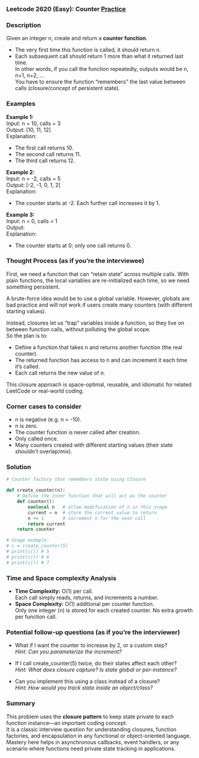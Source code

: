 ### Leetcode 2620 (Easy): Counter [Practice](https://leetcode.com/problems/counter)

### Description  
Given an integer n, create and return a **counter function**.  
- The very first time this function is called, it should return n.
- Each subsequent call should return 1 more than what it returned last time.  
In other words, if you call the function repeatedly, outputs would be n, n+1, n+2, ...  
You have to ensure the function “remembers” the last value between calls (closure/concept of persistent state).

### Examples  

**Example 1:**  
Input: n = 10, calls = 3  
Output: [10, 11, 12]  
Explanation:  
- The first call returns 10.  
- The second call returns 11.  
- The third call returns 12.

**Example 2:**  
Input: n = -2, calls = 5  
Output: [-2, -1, 0, 1, 2]  
Explanation:  
- The counter starts at -2. Each further call increases it by 1.

**Example 3:**  
Input: n = 0, calls = 1  
Output:   
Explanation:  
- The counter starts at 0; only one call returns 0.

### Thought Process (as if you’re the interviewee)  
First, we need a function that can “retain state” across multiple calls. With plain functions, the local variables are re-initialized each time, so we need something persistent.

A brute-force idea would be to use a global variable. However, globals are bad practice and will not work if users create many counters (with different starting values).

Instead, closures let us “trap” variables inside a function, so they live on between function calls, without polluting the global scope.  
So the plan is to:
- Define a function that takes n and returns another function (the real counter).
- The returned function has access to n and can increment it each time it’s called.
- Each call returns the new value of n.

This closure approach is space-optimal, reusable, and idiomatic for related LeetCode or real-world coding.

### Corner cases to consider  
- n is negative (e.g. n = -10).  
- n is zero.  
- The counter function is never called after creation.
- Only called once.
- Many counters created with different starting values (their state shouldn't overlap/mix).

### Solution

```python
# Counter factory that remembers state using closure

def create_counter(n):
    # Define the inner function that will act as the counter
    def counter():
        nonlocal n   # allow modification of n in this scope
        current = n  # store the current value to return
        n += 1       # increment n for the next call
        return current
    return counter

# Usage example:
# c = create_counter(5)
# print(c()) # 5
# print(c()) # 6
# print(c()) # 7
```

### Time and Space complexity Analysis  

- **Time Complexity:** O(1) per call.  
  Each call simply reads, returns, and increments a number.
- **Space Complexity:** O(1) additional per counter function.  
  Only one integer (n) is stored for each created counter. No extra growth per function call.

### Potential follow-up questions (as if you’re the interviewer)  

- What if I want the counter to increase by 2, or a custom step?  
  *Hint: Can you parameterize the increment?*

- If I call create_counter(5) twice, do their states affect each other?  
  *Hint: What does closure capture? Is state global or per-instance?*

- Can you implement this using a class instead of a closure?  
  *Hint: How would you track state inside an object/class?*

### Summary
This problem uses the **closure pattern** to keep state private to each function instance—an important coding concept.  
It is a classic interview question for understanding closures, function factories, and encapsulation in any functional or object-oriented language.  
Mastery here helps in asynchronous callbacks, event handlers, or any scenario where functions need private state tracking in applications.